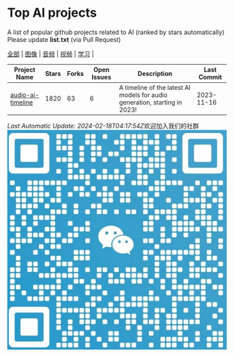 # Top AI projects
A list of popular github projects related to AI (ranked by stars automatically)
Please update **list.txt** (via Pull Request)

<a href="./README.md">全部</a> |   <a href="./READMEpicture.md">图像</a> |   <a href="./READMEaudio.md">音频</a> | <a href="./READMEvideo.md">视频</a> | <a href="./READMElearn.md">学习</a> | 

| Project Name | Stars | Forks | Open Issues | Description | Last Commit |
| ------------ | ----- | ----- | ----------- | ----------- | ----------- |
| [audio-ai-timeline](https://github.com/archinetai/audio-ai-timeline) | 1820 | 63 | 6 | A timeline of the latest AI models for audio generation, starting in 2023! | 2023-11-16 |

*Last Automatic Update: 2024-02-18T04:17:54Z*欢迎加入我们的社群 ![](https://raw.githubusercontent.com/mouuii/picture/master/weichat.jpg) 